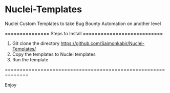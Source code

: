 # Nuclei-Templates
Nuclei Custom Templates to take Bug Bounty Automation on another level

=============== Steps to Install ===========================

1) Git clone the directory https://github.com/Saimonkabir/Nuclei-Templates/
2) Copy the templates to Nuclei templates
3) Run the template

==============================================================


Enjoy

